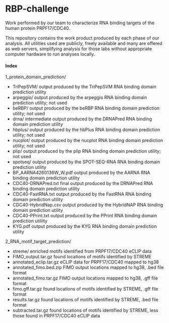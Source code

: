 # RBP-challenge
Work performed by our team to characterize RNA binding targets of the human protein PRPF17/CDC40.

This repository contains the work product produced by each phase of our analysis. All utilities used are publicly, freely available and many are offered as web servers, simplifying analysis for those labs without appropriate computer hardware to run analyses locally. 


#### Index ####

1_protein_domain_prediction/

  * TriPepSVM/              output produced by the TriPepSVM RNA binding domain prediction utility  
  * arpeggio/               output produced by the arpeggio RNA binding domain prediction utility; not used  
  * beRBP/                  output produced by the beRBP RNA binding domain prediction utility; not used 
  * drna/                   intermediate output produced by the DRNAPred RNA binding domain prediction utility 
  * hbplus/                 output produced by the hbPlus RNA binding domain prediction utility; not used 
  * nucplot/                output produced by the nucplot RNA binding domain prediction utility; not used 
  * plip/                   output produced by the plip RNA binding domain prediction utility; not used 
  * spotseq/                output produced by the SPOT-SEQ-RNA RNA binding domain prediction utility   
  * BP_AARNA4260136W_W.pdf  output produced by the AARNA RNA binding domain prediction utility 
  * CDC40-DRNAPred.txt      final output produced by the DRNAPred RNA binding domain prediction utility 
  * CDC40-FastRNA.txt       output produced by the FastRNA RNA binding domain prediction utility 
  * CDC40-HybridNap.csv     output produced by the HybridNAP RNA binding domain prediction utility  
  * CDC40-PPrint.txt        output produced by the PPrint RNA binding domain prediction utililty 
  * KYG.pdf                 output produced by the KYG RNA binding domain prediction utility 
  
  
2_RNA_motif_target_prediction/

  * streme/                 enriched motifs identified from PRPF17/CDC40 eCLIP data 
  * FIMO_output.tar.gz      found locations of motifs identified by STREME  
  * annotated_eclip.tar.gz  eCLIP data for PRPF17/CDC40 mapped to hg38  
  * annotated_fimo.bed.zip  FIMO output locations mapped to hg38, .bed file format  
  * annotated_fimo.tar.gz   FIMO output locations mapped to hg38, .gff file format  
  * fimo.gff.tar.gz         found locations of motifs identified by STREME, .gff file format  
  * results.tar.gz          found locations of motifs identified by STREME, .bed file format  
  * subtracted.tar.gz       found locations of motifs identified by STREME, less those found in PRPF17/CDC40 eCLIP data  
